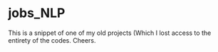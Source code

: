 # jobs_NLP

This is a snippet of one of my old projects (Which I lost access to the entirety of the codes. Cheers.
